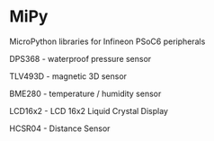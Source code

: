 # MiPy
MicroPython libraries for Infineon PSoC6 peripherals

DPS368 - waterproof pressure sensor

TLV493D - magnetic 3D sensor

BME280 - temperature / humidity sensor

LCD16x2 - LCD 16x2 Liquid Crystal Display

HCSR04 - Distance Sensor
